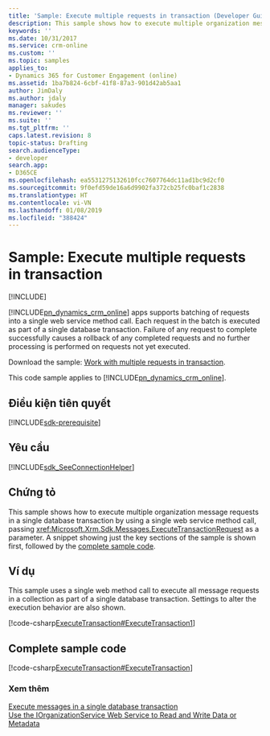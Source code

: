 ```yaml
---
title: 'Sample: Execute multiple requests in transaction (Developer Guide for Dynamics 365 for Customer Engagement)| MicrosoftDocs'
description: This sample shows how to execute multiple organization message requests in a single database transaction by using a single web service method call, passing ExecuteTransactionRequest as a parameter
keywords: ''
ms.date: 10/31/2017
ms.service: crm-online
ms.custom: ''
ms.topic: samples
applies_to:
- Dynamics 365 for Customer Engagement (online)
ms.assetid: 1ba7b824-6cbf-41f8-87a3-901d42ab5aa1
author: JimDaly
ms.author: jdaly
manager: sakudes
ms.reviewer: ''
ms.suite: ''
ms.tgt_pltfrm: ''
caps.latest.revision: 8
topic-status: Drafting
search.audienceType:
- developer
search.app:
- D365CE
ms.openlocfilehash: ea5531275132610fcc7607764dc11ad1bc9d2cf0
ms.sourcegitcommit: 9f0efd59de16a6d9902fa372cb25fc0baf1c2838
ms.translationtype: HT
ms.contentlocale: vi-VN
ms.lasthandoff: 01/08/2019
ms.locfileid: "388424"
---
```

# <a name="sample-execute-multiple-requests-in-transaction"></a>Sample: Execute multiple requests in transaction

[!INCLUDE[](../../includes/cc_applies_to_update_9_0_0.md)]

[!INCLUDE[pn_dynamics_crm_online](../../includes/pn-dynamics-crm-online.md)] apps supports batching of requests into a single web service method call. Each request in the batch is executed as part of a single database transaction. Failure of any request to complete successfully causes a rollback of any completed requests and no further processing is performed on requests not yet executed.

Download the sample: [Work with multiple requests in transaction](https://code.msdn.microsoft.com/Work-with-execute-4388dac6).
  
 This code sample applies to [!INCLUDE[pn_dynamics_crm_online](../../includes/pn-dynamics-crm-online.md)].  

## <a name="prerequisites"></a>Điều kiện tiên quyết
[!INCLUDE[sdk-prerequisite](../../includes/sdk-prerequisite.md)]
  
## <a name="requirements"></a>Yêu cầu  
[!INCLUDE[sdk_SeeConnectionHelper](../../includes/sdk-seeconnectionhelper.md)]
  
## <a name="demonstrates"></a>Chứng tỏ  
 This sample shows how to execute multiple organization message requests in a single database transaction by using a single web service method call, passing <xref:Microsoft.Xrm.Sdk.Messages.ExecuteTransactionRequest> as a parameter. A snippet showing just the key sections of the sample is shown first, followed by the [complete sample code](sample-execute-multiple-requests.md#complete_sample).  
  
## <a name="example"></a>Ví dụ  
 This sample uses a single web method call to execute all message requests in a collection as part of a single database transaction. Settings to alter the execution behavior are also shown.  
  
 [!code-csharp[ExecuteTransaction#ExecuteTransaction1](../../snippets/csharp/CRMV8/executetransaction/cs/executetransaction1.cs#executetransaction1)]  
  
<a name="complete_sample"></a>   
## <a name="complete-sample-code"></a>Complete sample code  
 [!code-csharp[ExecuteTransaction#ExecuteTransaction](../../snippets/csharp/CRMV8/executetransaction/cs/executetransaction.cs#executetransaction)]  
  
### <a name="see-also"></a>Xem thêm  
 [Execute messages in a single database transaction](use-messages-request-response-classes-execute-method.md#bkmk_transaction)   
 [Use the IOrganizationService Web Service to Read and Write Data or Metadata](use-organization-service-read-write-data-metadata.md)
